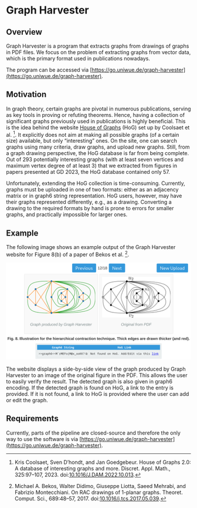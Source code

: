 <!--
SPDX-FileCopyrightText: 2024 Julius Deynet <jdeynet@googlemail.com>
SPDX-FileCopyrightText: 2024 Tim Hegemann <tim.hegemann@uni-wuerzburg.de>
SPDX-FileCopyrightText: 2024 Sebastian Kempf <sebastian.kempf@uni-wuerzburg.de>
SPDX-FileCopyrightText: 2024 Alexander Wolff <alexander.wolff@uni-wuerzburg.de>

SPDX-License-Identifier: GPL-3.0-or-later
-->

# Graph Harvester

## Overview

Graph Harvester is a program that extracts graphs from drawings of graphs in PDF files. We focus on the problem of extracting graphs from vector data, which is the primary format used in publications nowadays. 

The program can be accessed via [https://go.uniwue.de/graph-harvester](https://go.uniwue.de/graph-harvester).

## Motivation

In graph theory, certain graphs are pivotal in numerous publications, serving as key tools
in proving or refuting theorems. Hence, having a collection of significant graphs previously
used in publications is highly beneficial. This is the idea behind the website [House of Graphs](https://houseofgraphs.org/)
(HoG) set up by Coolsaet et al. [^2]. It explicitly does not aim at making all possible
graphs (of a certain size) available, but only “interesting” ones. On the site, one can search
graphs using many criteria, draw graphs, and upload new graphs. Still, from a graph drawing
perspective, the HoG database is far from being complete. Out of 293 potentially interesting
graphs (with at least seven vertices and maximum vertex degree of at least 3) that we
extracted from figures in papers presented at GD 2023, the HoG database contained only 57.

Unfortunately, extending the HoG collection is time-consuming. Currently, graphs must
be uploaded in one of two formats: either as an adjacency matrix or in graph6 string
representation. HoG users, however, may have their graphs represented differently, e.g., as a
drawing. Converting a drawing to the required formats by hand is prone to errors for smaller
graphs, and practically impossible for larger ones.

## Example

The following image shows an example output of the Graph Harvester website for Figure 8(b) of a paper of Bekos et al. [^1].

![Example output of the Graph Harvester website for Figure 8(b) of a paper of Bekos et al. [1]](/examples/example_bekos_et_al.png)

The website displays a side-by-side view of the graph produced by Graph Harvester to an image of the original figure in the PDF. This allows the user to easily verify the result. The detected graph is also given in graph6 encoding. If the detected graph is found on HoG, a link to the entry is provided. If it is not found, a link to HoG is provided where the user can add or edit the graph.

## Requirements

Currently, parts of the pipeline are closed-source and therefore the only way to use the software is via [https://go.uniwue.de/graph-harvester](https://go.uniwue.de/graph-harvester).





[^1]: Michael A. Bekos, Walter Didimo, Giuseppe Liotta, Saeed Mehrabi, and Fabrizio Montecchiani.
On RAC drawings of 1-planar graphs. Theoret. Comput. Sci., 689:48–57, 2017. doi:[10.1016/j.tcs.2017.05.039](https://dx.doi.org/10.1016/j.tcs.2017.05.039).

[^2]: Kris Coolsaet, Sven D’hondt, and Jan Goedgebeur. House of Graphs 2.0: A database of
interesting graphs and more. Discret. Appl. Math., 325:97–107, 2023. doi:[10.1016/J.DAM.2022.10.013](https://dx.doi.org/10.1016/J.DAM.2022.10.013).
